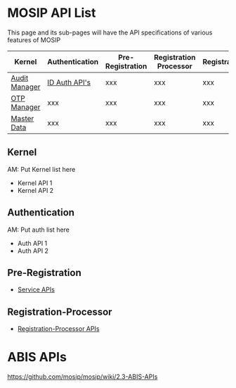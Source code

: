 # MOSIP API List
This page and its sub-pages will have the API specifications of various features of MOSIP

Kernel | Authentication | Pre-Registration | Registration Processor | Registration
-------|----------------|------------------|------------------------|-------------
[Audit Manager](https://github.com/mosip/mosip/wiki/2.1-Audit-Manager) | [ID Auth API's](https://github.com/mosip/mosip/wiki/2.4-ID-Authentication-APIs) | xxx| xxx | xxx
[OTP Manager](https://github.com/mosip/mosip/wiki/2.2-OTP-Manager) | xxx | xxx| xxx | xxx | xxx
[Master Data](https://github.com/mosip/mosip/wiki/2.3-Master-data-APIs) | xxx | xxx | xxx | xxx | xxx
## Kernel
AM: Put Kernel list here
* Kernel API 1
* Kernel API 2

## Authentication
AM: Put auth list here
* Auth API 1
* Auth API 2

## Pre-Registration
* [Service APIs](https://github.com/mosip/mosip/wiki/2.7-Pre-Registration-APIs)

## Registration-Processor
* [Registration-Processor APIs](https://github.com/mosip/mosip/wiki/2.9-Registration-Processor-APIs) 

# ABIS APIs

https://github.com/mosip/mosip/wiki/2.3-ABIS-APIs
